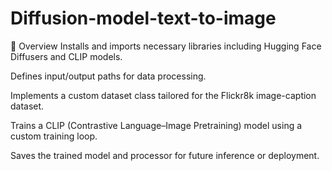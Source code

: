 # Diffusion-model-text-to-image

📌 Overview
Installs and imports necessary libraries including Hugging Face Diffusers and CLIP models.

Defines input/output paths for data processing.

Implements a custom dataset class tailored for the Flickr8k image-caption dataset.

Trains a CLIP (Contrastive Language–Image Pretraining) model using a custom training loop.

Saves the trained model and processor for future inference or deployment.

